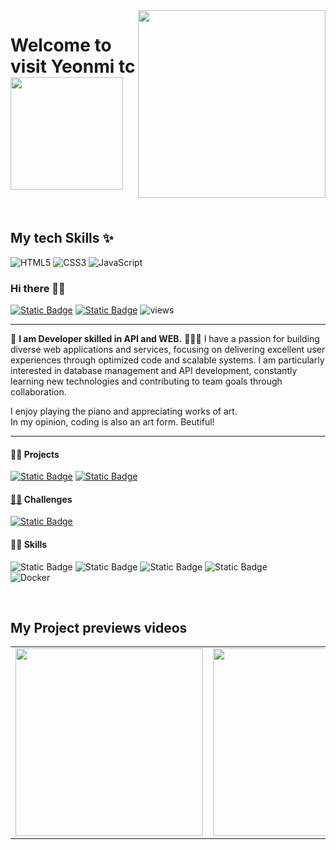 <img align="right" src="https://user-images.githubusercontent.com/61736137/165254138-70830fcb-b25a-42b0-a8a4-b90678bcb2a2.svg" width="300"/>

<h1> Welcome to visit Yeonmi tc <img src="https://github.com/yeonmitc/yeonmitc/blob/main/uploads/profile.png?raw=true" height="180"></h1>

<p>
</p>

<br />
<h2> My tech Skills ✨ </h2>

![HTML5](https://img.shields.io/badge/-HTML5-F05032?style=for-the-badge&logo=html5&logoColor=ffffff)
![CSS3](https://img.shields.io/badge/-CSS3-007ACC?style=for-the-badge&logo=css3)
![JavaScript](https://img.shields.io/badge/-JavaScript-%23F7DF1C?style=for-the-badge&logo=javascript&logoColor=000000&labelColor=%23F7DF1C&color=%23FFCE5A)
### Hi there 👋🏻
<a href="http://pf.kakao.com/_vyHxhG/chat" target="_blank">![Static Badge](https://img.shields.io/badge/KakaoTalk-FFCD00?style=flat-square&logo=KakaoTalk&logoColor=black)</a>
[![Static Badge](https://img.shields.io/badge/Email-03C75A?style=flat-square&logo=Naver&logoColor=white)](mailto:5windy@naver.com) 
![views](https://gh-hits.nomadcoders.workers.dev/view?username=bonni-e) 
<br>

---
🛵 **I am Developer skilled in API and WEB.** 👩🏻‍💻 I have a passion for building diverse web applications and services, focusing on delivering excellent user experiences through optimized code and scalable systems. I am particularly interested in database management and API development, constantly learning new technologies and contributing to team goals through collaboration. <br>

I enjoy playing the piano and appreciating works of art.<br>
In my opinion, coding is also an art form. Beutiful!

---

<!--
**bonni-e/bonni-e** is a ✨ _special_ ✨ repository because its `README.md` (this file) appears on your GitHub profile.

Here are some ideas to get you started:

- 🔭 I’m currently working on ...
- 🌱 I’m currently learning ...
- 👯 I’m looking to collaborate on ...
- 🤔 I’m looking for help with ...
- 💬 Ask me about ...
- 📫 How to reach me: ...
- 😄 Pronouns: ...
- ⚡ Fun fact: ...
-->

#### 🤞🏻 Projects
[![Static Badge](https://img.shields.io/badge/🍠GogooMarket-edce41?style=flat-square)](about:blank) 
[![Static Badge](https://img.shields.io/badge/🧠MyPACS-3182ce?style=flat-square)](https://polio.dev/pacs-front/) 
<br>

#### [💪🏻](https://nomadcoders.co/users/5windy) Challenges
[![Static Badge](https://img.shields.io/badge/Airbnb-FF5A5F?style=flat-square&logo=Airbnb&logoColor=white)](https://github.com/users/bonni-e/projects/1/views/3?pane=info) <br>

#### 👊🏻 Skills
![Static Badge](https://img.shields.io/badge/Java-EE4C2C?style=flat-square&logo=coffeescript&logoColor=white)
![Static Badge](https://img.shields.io/badge/Spring-6DB33F?style=flat-square&logo=Spring&logoColor=white)
![Static Badge](https://img.shields.io/badge/SpringBoot-6DB33F?style=flat-square&logo=SpringBoot&logoColor=white)
![Static Badge](https://img.shields.io/badge/SpringSecurity-6DB33F?style=flat-square&logo=SpringSecurity&logoColor=white) <br>
![Docker](https://img.shields.io/badge/-Docker-46a2f1?style=for-the-badge&logo=docker&logoColor=ffffff)

<br/>

<h2>My Project previews videos</h2>
<table>
  <tbody>
    <tr>
      <td>
        <a href="https://www.youtube.com/본인프로젝트시연유트브" title="프로젝트1">
          <img align="center" src="https://github.com/yeonmitc/yeonmitc/blob/main/uploads/profile.png?raw=true" width="300px" >
        </a>
      </td>
      <td>
      <a href="https://www.youtube.com/본인프로젝트시연유트브" title="프로젝트2">
          <img align="center" src="https://github.com/yeonmitc/yeonmitc/blob/main/uploads/profile.png?raw=true" width="300px" >
        </a>
      </td>
      <td>
       <a href="https://www.youtube.com/본인프로젝트시연유트브" title="프로젝트3">
          <img align="center" src="https://github.com/yeonmitc/yeonmitc/blob/main/uploads/profile.png?raw=true" width="300px" >
        </a>
      </td>
    </tr>
  </tbody>
</table>

<br/>
<br/>
